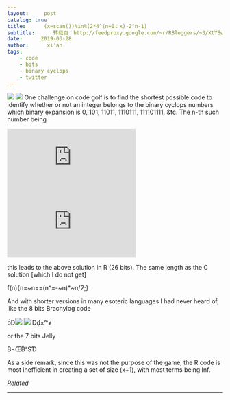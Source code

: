 ```yaml
---
layout:     post
catalog: true
title:      (x=scan())%in%(2*4^(n=0：x)-2^n-1)
subtitle:      转载自：http://feedproxy.google.com/~r/RBloggers/~3/XtYSwKwQ0Wo/
date:      2019-03-28
author:      xi'an
tags:
    - code
    - bits
    - binary cyclops
    - twitter
---
```






![](https://xianblog.files.wordpress.com/2012/12/img_3000.jpg?w=450&resize=450%2C338#038;h=338)
![](https://xianblog.files.wordpress.com/2012/12/img_3000.jpg?w=450&h=338&fit=450%2C338&resize=450%2C338)
One challenge on code golf is to find the shortest possible code to identify whether or not an integer belongs to the binary cyclops numbers which binary expansion is 0, 101, 11011, 1110111, 111101111, &tc. The n-th such number being

![](https://s0.wp.com/latex.php?latex=a%28n%29+%3D+2%5E%7B2n+%2B+1%7D+-+2%5En+-+1+%3D+2%5C%2C4%5En+-+2%5En+-+1+%3D+%282%5En+-+1%29%282%5C%2C2%5En+%2B+1%29&bg=000000&%23038;fg=B0B0B0&%23038;s=0)
![](https://s0.wp.com/latex.php?latex=a%28n%29+%3D+2%5E%7B2n+%2B+1%7D+-+2%5En+-+1+%3D+2%5C%2C4%5En+-+2%5En+-+1+%3D+%282%5En+-+1%29%282%5C%2C2%5En+%2B+1%29&bg=000000&%23038;fg=B0B0B0&%23038;s=0)


this leads to the above solution in R (26 bits). The same length as the C solution [which I do not get]

f(n){n=~n==(n^=-~n)*~n/2;}

And with shorter versions in many esoteric languages I had never heard of, like the 8 bits Brachylog code

ḃD![](https://i2.wp.com/s0.wp.com/wp-content/mu-plugins/wpcom-smileys/twemoji/2/72x72/2194.png?w=456&ssl=1)
![](https://i2.wp.com/s0.wp.com/wp-content/mu-plugins/wpcom-smileys/twemoji/2/72x72/2194.png?w=456&ssl=1)
Dḍ×ᵐ≠

or the 7 bits Jelly

B¬ŒḂ⁼SƊ

As a side remark, since this was not the purpose of the game, the R code is most inefficient in creating a set of size (x+1), with most terms being Inf.


*Related*








---
